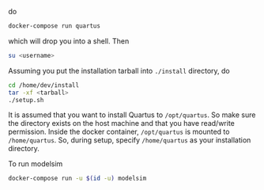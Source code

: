 do
```sh
docker-compose run quartus
```
which will drop you into a shell. Then

```sh
su <username>
```

Assuming you put the installation tarball into `./install` directory, do
```sh
cd /home/dev/install
tar -xf <tarball>
./setup.sh
```
It is assumed that you want to install Quartus to `/opt/quartus`. So make sure the directory exists on the host machine and that you have read/write permission. Inside the docker container, `/opt/quartus` is mounted to `/home/quartus`. So, during setup, specify `/home/quartus` as your installation directory.

To run modelsim
```sh
docker-compose run -u $(id -u) modelsim
```
